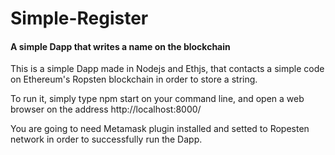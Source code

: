 # Simple-Register
#### A simple Dapp that writes a name on the blockchain

This is a simple Dapp made in Nodejs and Ethjs, that contacts a simple code on Ethereum's Ropsten blockchain in order to store a string.

To run it, simply type npm start on your command line, and open a web browser on the address http://localhost:8000/

You are going to need Metamask plugin installed and setted to Ropesten network in order to successfully run the Dapp. 
